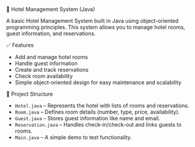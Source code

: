  🏨 Hotel Management System (Java)

A basic Hotel Management System built in Java using object-oriented programming principles. This system allows you to manage hotel rooms, guest information, and reservations.

 ✅ Features

- Add and manage hotel rooms
- Handle guest information
- Create and track reservations
- Check room availability
- Simple object-oriented design for easy maintenance and scalability

 📁 Project Structure

- `Hotel.java` – Represents the hotel with lists of rooms and reservations.
- `Room.java` – Defines room details (number, type, price, availability).
- `Guest.java` – Stores guest information like name and email.
- `Reservation.java` – Handles check-in/check-out and links guests to rooms.
- `Main.java` – A simple demo to test functionality.